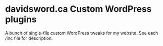 # davidsword.ca Custom WordPress plugins

A bunch of single-file custom WordPress tweaks for my website. See each /inc file for description.
